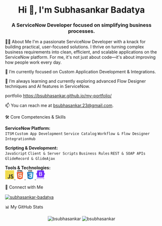 <div align="center">
<h1 align="center">Hi 👋, I'm Subhasankar Badatya</h1>
<h3 align="center">A ServiceNow Developer focused on simplifying business processes.</h3>
</div>

👨‍💻 About Me
I'm a passionate ServiceNow Developer with a knack for building practical, user-focused solutions. I thrive on turning complex business requirements into clean, efficient, and scalable applications on the ServiceNow platform. For me, it's not just about code—it's about improving how people work every day.

🔭 I’m currently focused on Custom Application Development & Integrations.

🌱 I’m always learning and currently exploring advanced Flow Designer techniques and AI features in ServiceNow.

portfolio https://bsubhasankar.github.io/my-portfolio/

📫 You can reach me at bsubhasankar.23@gmail.com.

🛠️ Core Competencies & Skills
<p align="left">
<strong>ServiceNow Platform:</strong>
<br>
<code>ITSM</code> <code>Custom App Development</code> <code>Service Catalog</code> <code>Workflow & Flow Designer</code> <code>IntegrationHub</code>
</p>

<p align="left">
<strong>Scripting & Development:</strong>
<br>
<code>JavaScript</code> <code>Client & Server Scripts</code> <code>Business Rules</code> <code>REST & SOAP APIs</code> <code>GlideRecord & GlideAjax</code>
</p>

<p align="left">
<strong>Tools & Technologies:</strong>
<br>
<a href="https://developer.mozilla.org/en-US/docs/Web/JavaScript" target="_blank" rel="noreferrer"> <img src="https://raw.githubusercontent.com/devicons/devicon/master/icons/javascript/javascript-original.svg" alt="javascript" width="30" height="30"/> </a>
<a href="https://www.w3.org/html/" target="_blank" rel="noreferrer"> <img src="https://raw.githubusercontent.com/devicons/devicon/master/icons/html5/html5-original-wordmark.svg" alt="html5" width="30" height="30"/> </a>
<a href="https://www.w3schools.com/css/" target="_blank" rel="noreferrer"> <img src="https://raw.githubusercontent.com/devicons/devicon/master/icons/css3/css3-original-wordmark.svg" alt="css3" width="30" height="30"/> </a>
<a href="https://getbootstrap.com" target="_blank" rel="noreferrer"> <img src="https://raw.githubusercontent.com/devicons/devicon/master/icons/bootstrap/bootstrap-plain-wordmark.svg" alt="bootstrap" width="30" height="30"/> </a>
</p>

🔗 Connect with Me
<p align="left">
<a href="https://linkedin.com/in/subhasankar-badatya" target="blank"><img align="center" src="https://raw.githubusercontent.com/rahuldkjain/github-profile-readme-generator/master/src/images/icons/Social/linked-in-alt.svg" alt="subhasankar-badatya" height="25" width="35" /></a>


📊 My GitHub Stats
<p align="center">
<img align="center" src="https://github-readme-stats.vercel.app/api?username=bsubhasankar&show_icons=true&locale=en&theme=dark" alt="bsubhasankar" />
<img align="center" src="https://github-readme-stats.vercel.app/api/top-langs?username=bsubhasankar&show_icons=true&locale=en&layout=compact&theme=dark" alt="bsubhasankar" />
</p>
